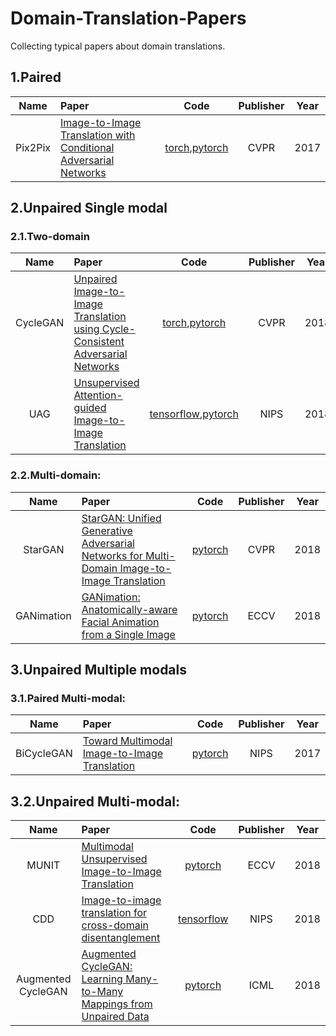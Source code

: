 # Domain-Translation-Papers
Collecting typical papers about domain translations.

## 1.Paired

|Name|Paper|Code|Publisher|Year|
|:----:|:-----|:----:|:----:|:----:|
|Pix2Pix|[Image-to-Image Translation with Conditional Adversarial Networks](https://arxiv.org/pdf/1611.07004.pdf)|[torch](https://github.com/phillipi/pix2pix),[pytorch](https://github.com/junyanz/pytorch-CycleGAN-and-pix2pix)|CVPR|2017|

## 2.Unpaired Single modal

### 2.1.Two-domain

|Name|Paper|Code|Publisher|Year|
|:----:|:-----|:----:|:----:|:----:|
|CycleGAN|[Unpaired Image-to-Image Translation using Cycle-Consistent Adversarial Networks](https://arxiv.org/pdf/1703.10593.pdf)|[torch](https://github.com/junyanz/CycleGAN),[pytorch](https://github.com/junyanz/pytorch-CycleGAN-and-pix2pix)|CVPR|2018|
|UAG|[Unsupervised Attention-guided Image-to-Image Translation](https://arxiv.org/pdf/1806.02311.pdf)|[tensorflow](https://github.com/AlamiMejjati/Unsupervised-Attention-guided-Image-to-Image-Translation),[pytorch](https://github.com/yhlleo/uaggan)|NIPS|2018|

### 2.2.Multi-domain:

|Name|Paper|Code|Publisher|Year|
|:----:|:-----|:----:|:----:|:----:|
|StarGAN|[StarGAN: Unified Generative Adversarial Networks for Multi-Domain Image-to-Image Translation](https://arxiv.org/pdf/1711.09020.pdf)|[pytorch](https://github.com/yunjey/stargan)|CVPR|2018|
|GANimation|[GANimation: Anatomically-aware Facial Animation from a Single Image](https://arxiv.org/pdf/1807.09251.pdf)|[pytorch](https://github.com/albertpumarola/GANimation)|ECCV|2018|

## 3.Unpaired Multiple modals
   
### 3.1.Paired Multi-modal:
|Name|Paper|Code|Publisher|Year|
|:----:|:-----|:----:|:----:|:----:|
|BiCycleGAN|[Toward Multimodal Image-to-Image Translation](https://arxiv.org/pdf/1711.11586.pdf)|[pytorch](https://github.com/junyanz/BicycleGAN)|NIPS|2017|

## 3.2.Unpaired Multi-modal:
|Name|Paper|Code|Publisher|Year|
|:----:|:-----|:----:|:----:|:----:|
|MUNIT|[Multimodal Unsupervised Image-to-Image Translation](https://arxiv.org/pdf/1804.04732.pdf)|[pytorch](https://github.com/NVlabs/MUNIT)|ECCV|2018|
|CDD|[Image-to-image translation for cross-domain disentanglement](https://arxiv.org/pdf/1805.09730.pdf)|[tensorflow](https://github.com/agonzgarc/cross-domain-disen)|NIPS|2018|
|Augmented CycleGAN|[Augmented CycleGAN: Learning Many-to-Many Mappings from Unpaired Data](https://arxiv.org/pdf/1802.10151.pdf)|[pytorch](https://github.com/aalmah/augmented_cyclegan)|ICML|2018|
